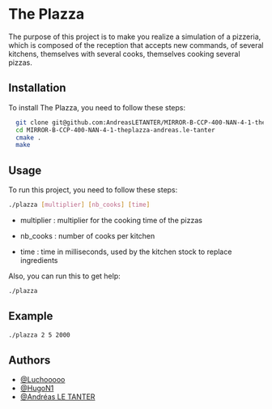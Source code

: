 
# The Plazza

The purpose of this project is to make you realize a simulation of a pizzeria, which is composed of the reception that accepts new commands, of several kitchens, themselves with several cooks, themselves cooking several pizzas.



## Installation

To install The Plazza, you need to follow these steps:

```bash
  git clone git@github.com:AndreasLETANTER/MIRROR-B-CCP-400-NAN-4-1-theplazza-andreas.le-tanter.git
  cd MIRROR-B-CCP-400-NAN-4-1-theplazza-andreas.le-tanter
  cmake .
  make
```
    
## Usage

To run this project, you need to follow these steps:

```bash
./plazza [multiplier] [nb_cooks] [time]
```
- multiplier : multiplier for the cooking time of the pizzas

- nb_cooks : number of cooks per kitchen

- time : time in milliseconds, used by the kitchen stock to replace ingredients

Also, you can run this to get help:
```bash
./plazza
```
## Example
```bash
./plazza 2 5 2000
```


## Authors

- [@Luchooooo](https://github.com/lbarreteau)
- [@HugoN1](https://github.com/HugoN1)
- [@Andréas LE TANTER](https://github.com/AndreasLETANTER)

